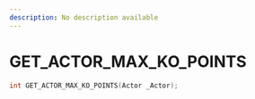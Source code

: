 ```yaml
---
description: No description available 
---
```


# GET_ACTOR_MAX_KO_POINTS

```cpp
int GET_ACTOR_MAX_KO_POINTS(Actor _Actor);
```